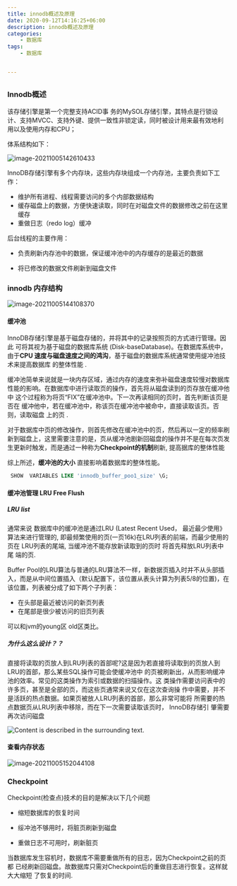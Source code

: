 ```yaml
---
title: innodb概述及原理
date: 2020-09-12T14:16:25+06:00
description: innodb概述及原理
categories:                                 
    - 数据库
tags:
    - 数据库


---
```




## 



### Innodb概述

该存储引擎是第一个完整支持ACID事 务的MySOL存储引擎，其特点是行锁设计、支持MVCC、支持外键、提供一致性非锁定读，同时被设计用来最有效地利用以及使用内存和CPU；

体系结构如下：

![image-20211005142610433](https://fengzhenbing.github.io/img/picgo/image-20211005142610433.png)

InnoDB存储引擎有多个内存块，这些内存块组成一个内存池，主要负责如下工作：

- 维护所有进程、线程需要访问的多个内部数据结构
- 缓存磁盘上的数据，方便快速读取，同时在对磁盘文件的数据修改之前在这里缓存
- 重做日志（redo log）缓冲

后台线程的主要作用：

- 负责刷新内存池中的数据，保证缓冲池中的内存缓存的是最近的数据

- 将已修改的数据文件刷新到磁盘文件

  

### innodb 内存结构

![image-20211005144108370](https://fengzhenbing.github.io/img/picgo/image-20211005144108370.png)

#### 缓冲池

 InnoDB存储引擎是基于磁盘存储的，并将其中的记录按照页的方式进行管理。因此 可将其视为基于磁盘的数据库系统 (Disk-baseDatabase)。在数据库系统中，由于**CPU 速度与磁盘速度之间的鸿沟**，基于磁盘的数据库系统通常使用缇冲池技术来提高数据库 的整体性能 .

 缓冲池简单来说就是一块内存区域，通过内存的速度来弥补磁盘速度较慢对数据库性能的影响。在数据库中进行读取页的操作，首先将从磁盘读到的页存放在缓冲他中 这个过程称为将页“FIX”在缓冲池中。下一次再读相同的页时，首先判断该页是否在  缓冲他中，若在缓冲池中，称该页在缓冲池中被命中，直接读取该页。否则，读取磁盘  上的页 .

对于数据库中页的修改操作，则首先修改在缓冲池中的页，然后再以一定的频率刷 新到磁盘上，这里需要注意的是，页从缓冲池剧新回磁盘的操作并不是在每次页发生更新时触发，而是通过一种称为**Checkpoint的机制**刷新, 提高据库的整体性能

 综上所述，**缓冲池的大小** 直接影响着数据库的整体性能。

```sql
 SHOW  VARIABLES LIKE 'innodb_buffer_poo1_size' \G;
```



####  缓冲池管理 LRU Free Flush

##### LRU list

通常来说 数据库中的缓冲池是通过LRU (Latest Recent Used， 最近最少使用》 算法来进行管理的, 即最频繁使用的页(一页16k)在LRU列表的前端，而最少使用的页在  LRU列表的尾端, 当缓冲池不能存放新读取到的页时 将首先释放LRU列表中尾 端的页.



Buffer Pool的LRU算法与普通的LRU算法不一样，新数据页插入时并不从头部插入，而是从中间位置插入（默认配置下，该位置从表头计算为列表5/8的位置)，在该位置，列表被分成了如下两个子列表：

- 在头部是最近被访问的新页列表
- 在尾部是很少被访问的旧页列表

可以和jvm的young区 old区类比。



##### 为什么这么设计？？

 直接将读取的页放人到LRU列表的首部呢?这是因为若直接将读取到的页放人到LRU的首部，那么某些SQL操作可能会使缓冲池中  的页被刷新出，从而影响缓冲池的效率。常见的这类操作为索引或数据的扫描操作。这 类操作需要访问表中的许多页，甚至是全部的页，而这些页通常来说又仅在这次查询操 作中需要，并不是活跃的热点数据。如果页被放人LRU列表的首部，那么非常可能将  所需要的热点数据页从LRU列表中移除，而在下一次需要读取该页时， InnoDB存储引  肇需要再次访问磁盘

 



![Content is described in the surrounding text.](https://fengzhenbing.github.io/img/picgo/format,png-20211005153839472.png)





#### 查看内存状态

![image-20211005152044108](https://fengzhenbing.github.io/img/picgo/image-20211005152044108.png)

### Checkpoint

Checkpoint(检查点)技术的目的是解决以下几个间题

* 缩短数据库的恢复时间

* 绥冲池不够用时，将脏页刷新到磁盘 

* 重做日志不可用时，刷新脏页 

 当数据库发生容机时，数据库不需要重做所有的目志，因为Checkpoint之前的页都 已经刷新回磁盘。故数据库只需对Checkpoint后的重做目志进行恢复。这样就大大缩短 了恢复的时间.